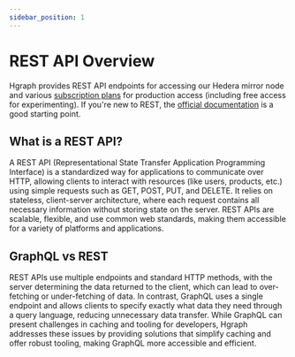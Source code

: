 ```yaml
---
sidebar_position: 1
---
```


# REST API Overview

Hgraph provides REST API endpoints for accessing our Hedera mirror node and various [subscription plans](https://hgraph.com/pricing) for production access (including free access for experimenting). If you're new to REST, the [official documentation](https://restfulapi.net/) is a good starting point.

## What is a REST API?

A REST API (Representational State Transfer Application Programming Interface) is a standardized way for applications to communicate over HTTP, allowing clients to interact with resources (like users, products, etc.) using simple requests such as GET, POST, PUT, and DELETE. It relies on stateless, client-server architecture, where each request contains all necessary information without storing state on the server. REST APIs are scalable, flexible, and use common web standards, making them accessible for a variety of platforms and applications.

## GraphQL vs REST

REST APIs use multiple endpoints and standard HTTP methods, with the server determining the data returned to the client, which can lead to over-fetching or under-fetching of data. In contrast, GraphQL uses a single endpoint and allows clients to specify exactly what data they need through a query language, reducing unnecessary data transfer. While GraphQL can present challenges in caching and tooling for developers, Hgraph addresses these issues by providing solutions that simplify caching and offer robust tooling, making GraphQL more accessible and efficient.
